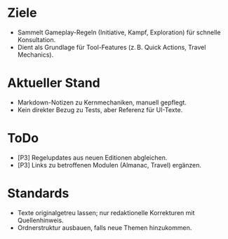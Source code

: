 # Ziele
- Sammelt Gameplay-Regeln (Initiative, Kampf, Exploration) für schnelle Konsultation.
- Dient als Grundlage für Tool-Features (z. B. Quick Actions, Travel Mechanics).

# Aktueller Stand
- Markdown-Notizen zu Kernmechaniken, manuell gepflegt.
- Kein direkter Bezug zu Tests, aber Referenz für UI-Texte.

# ToDo
- [P3] Regelupdates aus neuen Editionen abgleichen.
- [P3] Links zu betroffenen Modulen (Almanac, Travel) ergänzen.

# Standards
- Texte originalgetreu lassen; nur redaktionelle Korrekturen mit Quellenhinweis.
- Ordnerstruktur ausbauen, falls neue Themen hinzukommen.
